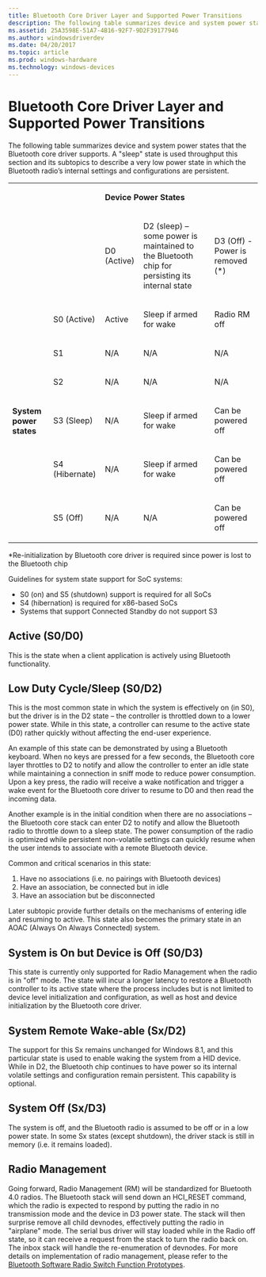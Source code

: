```yaml
---
title: Bluetooth Core Driver Layer and Supported Power Transitions
description: The following table summarizes device and system power states that the Bluetooth core driver supports.
ms.assetid: 25A3598E-51A7-4B16-92F7-9D2F39177946
ms.author: windowsdriverdev
ms.date: 04/20/2017
ms.topic: article
ms.prod: windows-hardware
ms.technology: windows-devices
---
```


# Bluetooth Core Driver Layer and Supported Power Transitions


The following table summarizes device and system power states that the Bluetooth core driver supports. A "sleep" state is used throughput this section and its subtopics to describe a very low power state in which the Bluetooth radio’s internal settings and configurations are persistent.

<table>
    <tr>
        <td colspan="2" rowspan="2"></td>
        <td colspan="3">
            <p><b>Device Power States</b></p>
        </td>
    </tr>
    <tr>
        <td>
            <p>D0 (Active)</p>
        </td>
        <td>
            <p>D2 (sleep) – some power is maintained to the Bluetooth chip for persisting its internal state</p>
        </td>
        <td>
            <p>D3 (Off) - Power is removed (*)</p>
        </td>
    </tr>
    <tr>
        <td rowspan="6">
            <p><b>System power states</b></p>
        </td>
        <td>
            <p>S0 (Active)</p>
        </td>
        <td>
            <p>Active</p>
        </td>
        <td>
            <p>Sleep if armed for wake</p>
        </td>
        <td>
            <p>Radio RM off</p>
        </td>
    </tr>
    <tr>
        <td>
            <p>S1</p>
        </td>
        <td>
            <p>N/A</p>
        </td>
        <td>
            <p>N/A</p>
        </td>
        <td>
            <p>N/A</p>
        </td>
    </tr>
    <tr>
        <td>
            <p>S2</p>
        </td>
        <td>
            <p>N/A</p>
        </td>
        <td>
            <p>N/A</p>
        </td>
        <td>
            <p>N/A</p>
        </td>
    </tr>
    <tr>
        <td>
            <p>S3 (Sleep)</p>
        </td>
        <td>
            <p>N/A</p>
        </td>
        <td>
            <p>Sleep if armed for wake</p>
        </td>
        <td>
            <p>Can be powered off </p>
        </td>
    </tr>
    <tr>
        <td>
            <p>S4 (Hibernate)</p>
        </td>
        <td>
            <p>N/A</p>
        </td>
        <td>
            <p>Sleep if armed for wake</p>
        </td>
        <td>
            <p>Can be powered off </p>
        </td>
    </tr>
    <tr>
        <td>
            <p>S5 (Off)</p>
        </td>
        <td>
            <p>N/A</p>
        </td>
        <td>
            <p>N/A</p>
        </td>
        <td>
            <p>Can be powered off </p>
        </td>
    </tr>
</table>



\*Re-initialization by Bluetooth core driver is required since power is lost to the Bluetooth chip

Guidelines for system state support for SoC systems:

-   S0 (on) and S5 (shutdown) support is required for all SoCs
-   S4 (hibernation) is required for x86-based SoCs
-   Systems that support Connected Standby do not support S3

## <span id="Active__S0_D0_"></span><span id="active__s0_d0_"></span><span id="ACTIVE__S0_D0_"></span>Active (S0/D0)


This is the state when a client application is actively using Bluetooth functionality.

## <span id="Low_Duty_Cycle_Sleep__S0_D2_"></span><span id="low_duty_cycle_sleep__s0_d2_"></span><span id="LOW_DUTY_CYCLE_SLEEP__S0_D2_"></span>Low Duty Cycle/Sleep (S0/D2)


This is the most common state in which the system is effectively on (in S0), but the driver is in the D2 state – the controller is throttled down to a lower power state. While in this state, a controller can resume to the active state (D0) rather quickly without affecting the end-user experience.

An example of this state can be demonstrated by using a Bluetooth keyboard. When no keys are pressed for a few seconds, the Bluetooth core layer throttles to D2 to notify and allow the controller to enter an idle state while maintaining a connection in sniff mode to reduce power consumption. Upon a key press, the radio will receive a wake notification and trigger a wake event for the Bluetooth core driver to resume to D0 and then read the incoming data.

Another example is in the initial condition when there are no associations – the Bluetooth core stack can enter D2 to notify and allow the Bluetooth radio to throttle down to a sleep state. The power consumption of the radio is optimized while persistent non-volatile settings can quickly resume when the user intends to associate with a remote Bluetooth device.

Common and critical scenarios in this state:

1.  Have no associations (i.e. no pairings with Bluetooth devices)
2.  Have an association, be connected but in idle
3.  Have an association but be disconnected

Later subtopic provide further details on the mechanisms of entering idle and resuming to active. This state also becomes the primary state in an AOAC (Always On Always Connected) system.

## <span id="System_is_On_but_Device_is_Off__S0_D3_"></span><span id="system_is_on_but_device_is_off__s0_d3_"></span><span id="SYSTEM_IS_ON_BUT_DEVICE_IS_OFF__S0_D3_"></span>System is On but Device is Off (S0/D3)


This state is currently only supported for Radio Management when the radio is in "off" mode. The state will incur a longer latency to restore a Bluetooth controller to its active state where the process includes but is not limited to device level initialization and configuration, as well as host and device initialization by the Bluetooth core driver.

## <span id="System_Remote_Wake-able__Sx_D2_"></span><span id="system_remote_wake-able__sx_d2_"></span><span id="SYSTEM_REMOTE_WAKE-ABLE__SX_D2_"></span>System Remote Wake-able (Sx/D2)


The support for this Sx remains unchanged for Windows 8.1, and this particular state is used to enable waking the system from a HID device. While in D2, the Bluetooth chip continues to have power so its internal volatile settings and configuration remain persistent. This capability is optional.

## <span id="System_Off__Sx_D3__"></span><span id="system_off__sx_d3__"></span><span id="SYSTEM_OFF__SX_D3__"></span>System Off (Sx/D3)


The system is off, and the Bluetooth radio is assumed to be off or in a low power state. In some Sx states (except shutdown), the driver stack is still in memory (i.e. it remains loaded).

## <span id="Radio_Management"></span><span id="radio_management"></span><span id="RADIO_MANAGEMENT"></span>Radio Management


Going forward, Radio Management (RM) will be standardized for Bluetooth 4.0 radios. The Bluetooth stack will send down an HCI\_RESET command, which the radio is expected to respond by putting the radio in no transmission mode and the device in D3 power state. The stack will then surprise remove all child devnodes, effectively putting the radio in "airplane" mode. The serial bus driver will stay loaded while in the Radio off state, so it can receive a request from the stack to turn the radio back on. The inbox stack will handle the re-enumeration of devnodes. For more details on implementation of radio management, please refer to the [Bluetooth Software Radio Switch Function Prototypes](https://msdn.microsoft.com/library/windows/hardware/hh450832).

 

 





